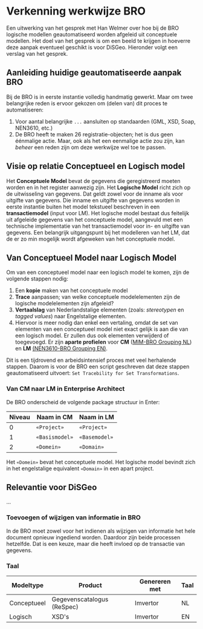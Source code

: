 # Verkenning werkwijze BRO

Een uitwerking van het gesprek met Han Welmer over hoe bij de BRO logische modellen geautomatiseerd worden afgeleid uit conceptuele modellen. Het doel van het gesprek is om een beeld te krijgen in hoeverre deze aanpak eventueel geschikt is voor DiSGeo. Hieronder volgt een verslag van het gesprek.

## Aanleiding huidige geautomatiseerde aanpak BRO
Bij de BRO is in eerste instantie volledig handmatig gewerkt. Maar om twee belangrijke reden is ervoor gekozen om (delen van) dit proces te automatiseren:

1. Voor aantal belangrijke `...` aansluiten op standaarden (GML, XSD, Soap, NEN3610, etc.)
2. De BRO heeft te maken 26 registratie-objecten; het is dus geen éénmalige actie. Maar, ook als het een eenmalige actie zou zijn, kan _beheer_ een reden zijn om deze werkwijze wel toe te passen.

## Visie op relatie Conceptueel en Logisch model
Het **Conceptuele Model** bevat de gegevens die geregistreerd moeten worden en in het register aanwezig zijn. Het **Logische Model** richt zich op de uitwisseling van gegevens. Dat geldt zowel voor de inname als voor uitgifte van gegevens. Die inname en uitgifte van gegevens worden in eerste instantie buiten het model tekstueel beschreven in een **transactiemodel** (input voor LM). Het logische model bestaat dus feitelijk uit afgeleide gegevens van het conceptuele model, aangevuld met een technische implementatie van het transactiemodel voor in- en uitgifte van gegevens. Een belangrijk uitgangspunt bij het modelleren van het LM, dat de er zo min mogelijk wordt afgeweken van het conceptuele model.

## Van Conceptueel Model naar Logisch Model
Om van een conceptueel model naar een logisch model te komen, zijn de volgende stappen nodig: 

1. Een **kopie** maken van het conceptuele model
2. **Trace** aanpassen; van welke conceptuele modelelementen zijn de logische modelelementen zijn afgeleid?
3. **Vertaalslag** van Nederlandstalige elementen (zoals: _stereotypen_ en _tagged values_) naar Engelstalige elementen.
4. Hiervoor is meer nodig dan enkel een vertaling, omdat de set van elementen van een conceptueel model niet exact gelijk is aan die van een logisch model. Er zullen dus ook elementen verwijderd of toegevoegd. Er zijn **aparte profielen** voor ****CM**** ([MIM-BRO Grouping NL](http://www.armatiek.nl/Imvertor/wiki/Imvertor-EA-profiles/MIM-BRO%20Grouping%20(NL)%200.9.3.ea-profile.xml)) en **LM** [(NEN3610-BRO Grouping EN)](http://www.armatiek.nl/imvertor/wiki/Imvertor-EA-profiles/NEN3610-BRO%20Grouping%20(EN)%200.9.1.ea-profile.xml).

Dit is een tijdrovend en arbeidsintensief proces met veel herhalende stappen. Daarom is voor de BRO een script geschreven dat deze stappen geautomatiseerd uitvoert: `Set Tracebility for Set Transformations`.

### Van CM naar LM in Enterprise Architect
De BRO onderscheid de volgende package structuur in Enter:

| Niveau | Naam in CM | Naam in LM |
| -- | -- | -- |
| 0 | `«Project»` | `«Project»` |
| 1 | `«Basismodel»` | `«Basemodel»` |
| 2 | `«Domein»` | `«Domain»` |

Het `«Domein»` bevat het conceptuele model. Het logische model bevindt zich in het engelstalige equivalent `«Domain»` in een apart project.

## Relevantie voor DiSGeo
...

### Toevoegen of wijzigen van informatie in BRO
In de BRO moet zowel voor het indienen als wijzigen van informatie het hele document opnieuw ingediend worden. Daardoor zijn beide processen hetzelfde. Dat is een keuze, maar die heeft invloed op de transactie van gegevens.

### Taal
| Modeltype | Product | Genereren met | Taal |
| -- | -- | -- | -- |
| Conceptueel | Gegevenscatalogus (ReSpec) |Imvertor |  NL |
| Logisch | XSD's | Imvertor | EN |